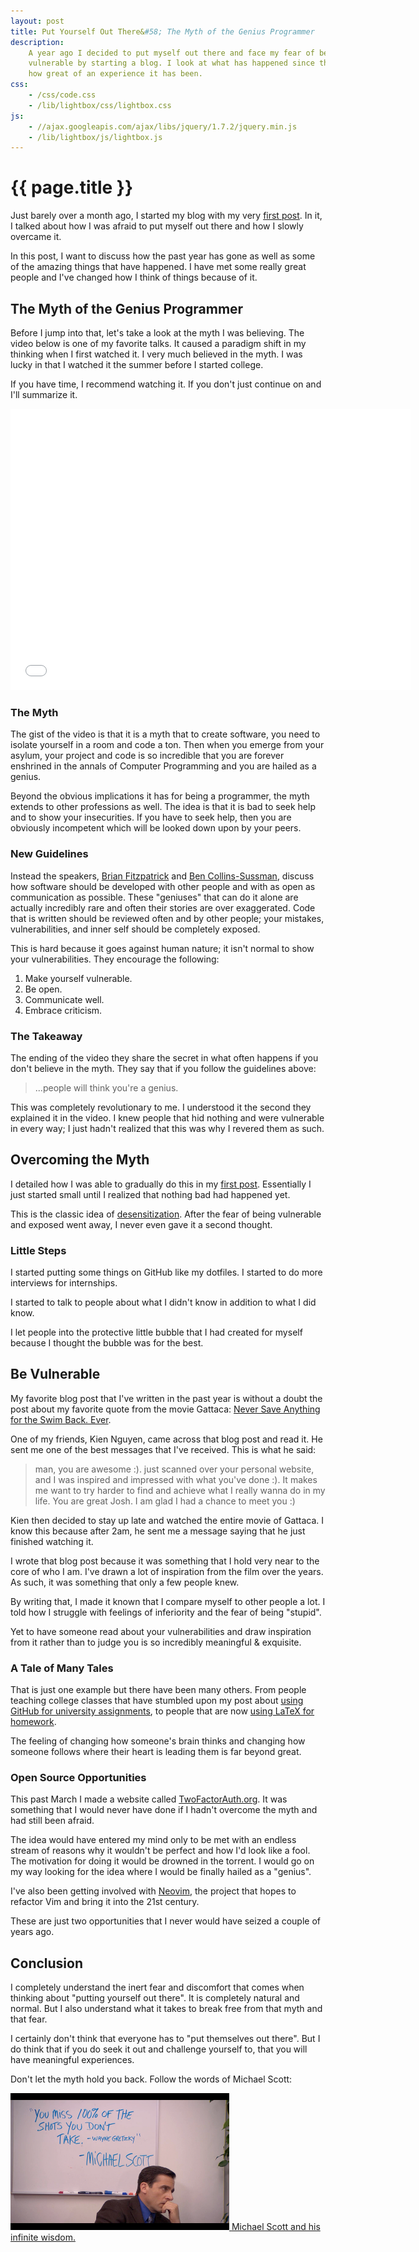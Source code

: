 ```yaml
---
layout: post
title: Put Yourself Out There&#58; The Myth of the Genius Programmer
description:
    A year ago I decided to put myself out there and face my fear of being
    vulnerable by starting a blog. I look at what has happened since then and
    how great of an experience it has been.
css:
    - /css/code.css
    - /lib/lightbox/css/lightbox.css
js:
    - //ajax.googleapis.com/ajax/libs/jquery/1.7.2/jquery.min.js
    - /lib/lightbox/js/lightbox.js
---
```


{{ page.title }}
================

Just barely over a month ago, I started my blog with my very [first
post][first]. In it, I talked about how I was afraid to put myself out there and
how I slowly overcame it.

In this post, I want to discuss how the past year has gone as well as some of
the amazing things that have happened. I have met some really great people and
I've changed how I think of things because of it.

## The Myth of the Genius Programmer

Before I jump into that, let's take a look at the myth I was believing. The
video below is one of my favorite talks. It caused a paradigm shift in my
thinking when I first watched it. I very much believed in the myth. I was lucky
in that I watched it the summer before I started college.

If you have time, I recommend watching it. If you don't just continue on and
I'll summarize it.

<div class="gallery medium">
    <iframe width="640" height="450" src="//www.youtube.com/embed/0SARbwvhupQ?rel=0" frameborder="0" allowfullscreen></iframe>
</div>

### The Myth

The gist of the video is that it is a myth that to create software, you need to
isolate yourself in a room and code a ton. Then when you emerge from your
asylum, your project and code is so incredible that you are forever enshrined in
the annals of Computer Programming and you are hailed as a genius.

Beyond the obvious implications it has for being a programmer, the myth extends
to other professions as well. The idea is that it is bad to seek help and to
show your insecurities. If you have to seek help, then you are obviously
incompetent which will be looked down upon by your peers.

### New Guidelines

Instead the speakers, [Brian Fitzpatrick][fitz] and [Ben
Collins-Sussman][sussman], discuss how software should be developed with other
people and with as open as communication as possible. These "geniuses" that can
do it alone are actually incredibly rare and often their stories are over
exaggerated. Code that is written should be reviewed often and by other
people; your mistakes, vulnerabilities, and inner self should be completely
exposed.

This is hard because it goes against human nature; it isn't normal to show your
vulnerabilities. They encourage the following:

1. Make yourself vulnerable.
2. Be open.
3. Communicate well.
4. Embrace criticism.

### The Takeaway

The ending of the video they share the secret in what often happens if you don't
believe in the myth. They say that if you follow the guidelines above:

> ...people will think you're a genius.

This was completely revolutionary to me. I understood it the second they
explained it in the video. I knew people that hid nothing and were vulnerable in
every way; I just hadn't realized that this was why I revered them as such.

## Overcoming the Myth

I detailed how I was able to gradually do this in my [first post][first].
Essentially I just started small until I realized that nothing bad had happened
yet.

This is the classic idea of [desensitization][desensitization]. After the fear
of being vulnerable and exposed went away, I never even gave it a second
thought.

### Little Steps

I started putting some things on GitHub like my dotfiles. I started to do more
interviews for internships.

I started to talk to people about what I didn't know in addition to what I did
know.

I let people into the protective little bubble that I had created for myself
because I thought the bubble was for the best.

## Be Vulnerable

My favorite blog post that I've written in the past year is without a doubt the
post about my favorite quote from the movie Gattaca: [Never Save Anything for
the Swim Back. Ever][swim-back].

One of my friends, Kien Nguyen, came across that blog post and read it. He sent
me one of the best messages that I've received. This is what he said:

> man, you are awesome :). just scanned over your personal website, and I was
> inspired and impressed with what you've done :). It makes me want to try
> harder to find and achieve what I really wanna do in my life. You are great
> Josh. I am glad I had a chance to meet you :)

Kien then decided to stay up late and watched the entire movie of Gattaca. I
know this because after 2am, he sent me a message saying that he just finished
watching it.

I wrote that blog post because it was something that I hold very near to the
core of who I am. I've drawn a lot of inspiration from the film over the years.
As such, it was something that only a few people knew.

By writing that, I made it known that I compare myself to other people a lot. I
told how I struggle with feelings of inferiority and the fear of being "stupid".

Yet to have someone read about your vulnerabilities and draw inspiration from it
rather than to judge you is so incredibly meaningful & exquisite.

### A Tale of Many Tales

That is just one example but there have been many others. From people teaching
college classes that have stumbled upon my post about [using GitHub for
university assignments][github-college], to people that are now [using LaTeX for
homework][homework].

The feeling of changing how someone's brain thinks and changing how someone
follows where their heart is leading them is far beyond great.

### Open Source Opportunities

This past March I made a website called [TwoFactorAuth.org][tfa]. It was
something that I would never have done if I hadn't overcome the myth and had
still been afraid.

The idea would have entered my mind only to be met with an endless stream of
reasons why it wouldn't be perfect and how I'd look like a fool. The motivation
for doing it would be drowned in the torrent. I would go on my way looking for
the idea where I would be finally hailed as a "genius".

I've also been getting involved with [Neovim][neovim], the project that hopes to
refactor Vim and bring it into the 21st century.

These are just two opportunities that I never would have seized a couple of
years ago.

## Conclusion

I completely understand the inert fear and discomfort that comes when thinking
about "putting yourself out there". It is completely natural and normal. But I
also understand what it takes to break free from that myth and that fear.

I certainly don't think that everyone has to "put themselves out there". But I
do think that if you do seek it out and challenge yourself to, that you will
have meaningful experiences.

Don't let the myth hold you back. Follow the words of Michael Scott:

<div class="gallery small">
    <a href="/img/put/michael-scott.png" rel="lightbox[michael]" title="Michael Scott">
        <img src="/img/put/michael-scott.png" width="350">
        <span>Michael Scott and his infinite wisdom.</span>
    </a>
</div>

[desensitization]: https://en.wikipedia.org/wiki/Desensitization_(psychology)
[first]: /2013/05/11/beginning-of-a-beautiful-blogship/
[fitz]: https://twitter.com/therealfitz/
[marz]: http://nathanmarz.com/blog/break-into-silicon-valley-with-a-blog-1.html
[sussman]: https://twitter.com/sussman/
[swim-back]: /2013/08/31/never-save-anything-for-the-swim-back
[tfa]: http://twofactorauth.org/
[neovim]: http://neovim.org
[homework]: /2014/02/12/doing-your-homework-in-latex/
[github-college]: /2014/01/19/github-university-how-college-assignments-should-work/
